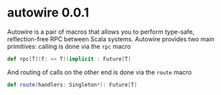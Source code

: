 autowire 0.0.1
==============

Autowire is a pair of macros that allows you to perform type-safe, reflection-free RPC between Scala systems. Autowire provides two main primitives: calling is done via the `rpc` macro
 
```scala
def rpc[T](f: => T)(implicit : Future[T]
```

And routing of calls on the other end is done via the `route` macro

```scala
def route(handlers: Singleton*): Future[T]
```